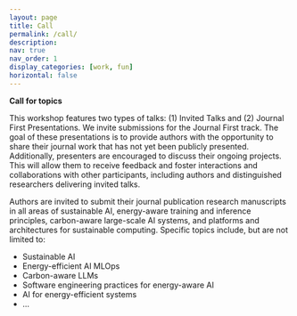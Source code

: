 ```yaml
---
layout: page
title: Call
permalink: /call/
description: 
nav: true
nav_order: 1
display_categories: [work, fun]
horizontal: false
---
```


**Call for topics**

This workshop features two types of talks: (1) Invited Talks and (2) Journal First Presentations. We invite submissions for the Journal First track. The goal of these presentations is to provide authors with the opportunity to share their journal work that has not yet been publicly presented. Additionally, presenters are encouraged to discuss their ongoing projects. This will allow them to receive feedback and foster interactions and collaborations with other participants, including authors and distinguished researchers delivering invited talks.

Authors are invited to submit their journal publication research manuscripts in all areas of sustainable AI, energy-aware training and inference principles, carbon-aware large-scale AI systems, and platforms and architectures for sustainable computing. Specific topics include, but are not limited to:

- Sustainable AI
- Energy-efficient AI MLOps
- Carbon-aware LLMs
- Software engineering practices for energy-aware AI
- AI for energy-efficient systems
- ...